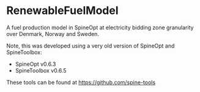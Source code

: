 # RenewableFuelModel

A fuel production model in SpineOpt at electricity bidding zone granularity over Denmark, Norway and Sweden.

Note, this was developed using a very old version of SpineOpt and SpineToolbox:
- SpineOpt v0.6.3
- SpineToolbox v0.6.5

These tools can be found at https://github.com/spine-tools
